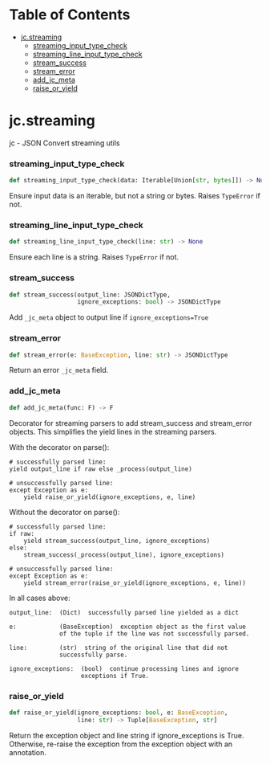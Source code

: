 # Table of Contents

* [jc.streaming](#jc.streaming)
  * [streaming\_input\_type\_check](#jc.streaming.streaming_input_type_check)
  * [streaming\_line\_input\_type\_check](#jc.streaming.streaming_line_input_type_check)
  * [stream\_success](#jc.streaming.stream_success)
  * [stream\_error](#jc.streaming.stream_error)
  * [add\_jc\_meta](#jc.streaming.add_jc_meta)
  * [raise\_or\_yield](#jc.streaming.raise_or_yield)

<a id="jc.streaming"></a>

# jc.streaming

jc - JSON Convert streaming utils

<a id="jc.streaming.streaming_input_type_check"></a>

### streaming\_input\_type\_check

```python
def streaming_input_type_check(data: Iterable[Union[str, bytes]]) -> None
```

Ensure input data is an iterable, but not a string or bytes. Raises
`TypeError` if not.

<a id="jc.streaming.streaming_line_input_type_check"></a>

### streaming\_line\_input\_type\_check

```python
def streaming_line_input_type_check(line: str) -> None
```

Ensure each line is a string. Raises `TypeError` if not.

<a id="jc.streaming.stream_success"></a>

### stream\_success

```python
def stream_success(output_line: JSONDictType,
                   ignore_exceptions: bool) -> JSONDictType
```

Add `_jc_meta` object to output line if `ignore_exceptions=True`

<a id="jc.streaming.stream_error"></a>

### stream\_error

```python
def stream_error(e: BaseException, line: str) -> JSONDictType
```

Return an error `_jc_meta` field.

<a id="jc.streaming.add_jc_meta"></a>

### add\_jc\_meta

```python
def add_jc_meta(func: F) -> F
```

Decorator for streaming parsers to add stream_success and stream_error
objects. This simplifies the yield lines in the streaming parsers.

With the decorator on parse():

    # successfully parsed line:
    yield output_line if raw else _process(output_line)

    # unsuccessfully parsed line:
    except Exception as e:
        yield raise_or_yield(ignore_exceptions, e, line)

Without the decorator on parse():

    # successfully parsed line:
    if raw:
        yield stream_success(output_line, ignore_exceptions)
    else:
        stream_success(_process(output_line), ignore_exceptions)

    # unsuccessfully parsed line:
    except Exception as e:
        yield stream_error(raise_or_yield(ignore_exceptions, e, line))

In all cases above:

    output_line:  (Dict)  successfully parsed line yielded as a dict

    e:            (BaseException)  exception object as the first value
                  of the tuple if the line was not successfully parsed.

    line:         (str)  string of the original line that did not
                  successfully parse.

    ignore_exceptions:  (bool)  continue processing lines and ignore
                        exceptions if True.

<a id="jc.streaming.raise_or_yield"></a>

### raise\_or\_yield

```python
def raise_or_yield(ignore_exceptions: bool, e: BaseException,
                   line: str) -> Tuple[BaseException, str]
```

Return the exception object and line string if ignore_exceptions is
True. Otherwise, re-raise the exception from the exception object with
an annotation.


